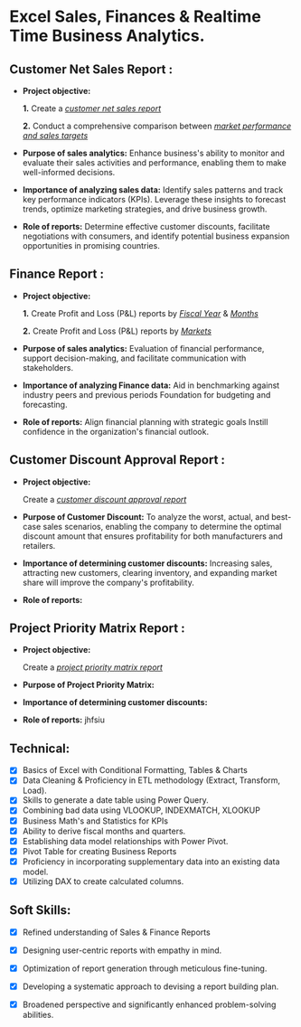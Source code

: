 
# Excel Sales, Finances & Realtime Time Business Analytics.

## Customer Net Sales Report :


- **Project objective:** 

    **1.** Create a _[customer net sales report](https://github.com/HarshGupta767/Excel-Sales-and-Finances-Analytics/blob/main/Customer%20Net%20Sales%20Performance.pdf)_ 

    **2.** Conduct a comprehensive comparison between _[market performance and sales targets](https://github.com/HarshGupta767/Excel-Sales-and-Finances-Analytics/blob/main/Market%20Performance%20Vs%20Target.pdf)_

- **Purpose of sales analytics:** Enhance business's ability to monitor and evaluate their sales activities and performance, enabling them to make well-informed decisions. 

- **Importance of analyzing sales data:** Identify sales patterns and track key performance indicators (KPIs). Leverage these insights to forecast trends, optimize marketing strategies, and drive business growth.

- **Role of reports:** Determine effective customer discounts, facilitate negotiations with consumers, and identify potential business expansion opportunities in promising countries.


## Finance Report :

- **Project objective:** 

    **1.** Create Profit and Loss (P&L) reports by _[Fiscal Year](https://github.com/HarshGupta767/Excel-Sales-and-Finances-Analytics/blob/main/P%26L%20Statement%20by%20Fiscal%20Year.pdf)_ & _[Months](https://github.com/HarshGupta767/Excel-Sales-and-Finances-Analytics/blob/main/P%26L%20Statement%20by%20Month%20%26%20Quarter.pdf)_ 

   **2.** Create Profit and Loss (P&L) reports by _[Markets](https://github.com/HarshGupta767/Excel-Sales-and-Finances-Analytics/blob/main/P%26L%20Statement%20by%20Markets.pdf)_

- **Purpose of sales analytics:** Evaluation of financial performance, support decision-making, and facilitate communication with stakeholders.

- **Importance of analyzing Finance data:** Aid in benchmarking against industry peers and previous periods Foundation for budgeting and forecasting.

- **Role of reports:** Align financial planning with strategic goals Instill confidence in the organization's financial outlook.


## Customer Discount Approval Report :

- **Project objective:** 

    Create a _[customer discount approval report](https://github.com/HarshGupta767/Excel-Sales-Finances-and-Realtime-Time-Business-Analytics/blob/main/Customer%20Discount%20Approval.pdf)_ 

 
- **Purpose of Customer Discount:** To analyze the worst, actual, and best-case sales scenarios, enabling the company to determine the optimal discount amount that ensures profitability for both manufacturers and retailers.

- **Importance of determining customer discounts:** Increasing sales, attracting new customers, clearing inventory, and expanding market share will improve the company's profitability.

- **Role of reports:**


## Project Priority Matrix Report :

- **Project objective:** 

    Create a _[project priority matrix report](https://github.com/HarshGupta767/Excel-Sales-Finances-and-Realtime-Time-Business-Analytics/blob/main/Projects%20Priority%20Metrix.pdf)_ 

 
- **Purpose of Project Priority Matrix:** 

- **Importance of determining customer discounts:** 

- **Role of reports:** jhfsiu



## Technical:
- [x] Basics of Excel with Conditional Formatting, Tables & Charts
- [x] Data Cleaning & Proficiency in ETL methodology (Extract, Transform, Load).
- [x]	Skills to generate a date table using Power Query.
- [x] Combining bad data using VLOOKUP, INDEXMATCH, XLOOKUP
- [x] Business Math's and Statistics for KPIs
- [x] Ability to derive fiscal months and quarters.
- [x]	Establishing data model relationships with Power Pivot.
- [x] Pivot Table for creating Business Reports
- [x]	Proficiency in incorporating supplementary data into an existing data model.
- [x]	Utilizing DAX to create calculated columns.

## Soft Skills:
- [x]	Refined understanding of Sales & Finance Reports
- [x]	Designing user-centric reports with empathy in mind.
- [x]	Optimization of report generation through meticulous fine-tuning.
- [x]	Developing a systematic approach to devising a report building plan.
- [x] Broadened perspective and significantly enhanced problem-solving abilities.


